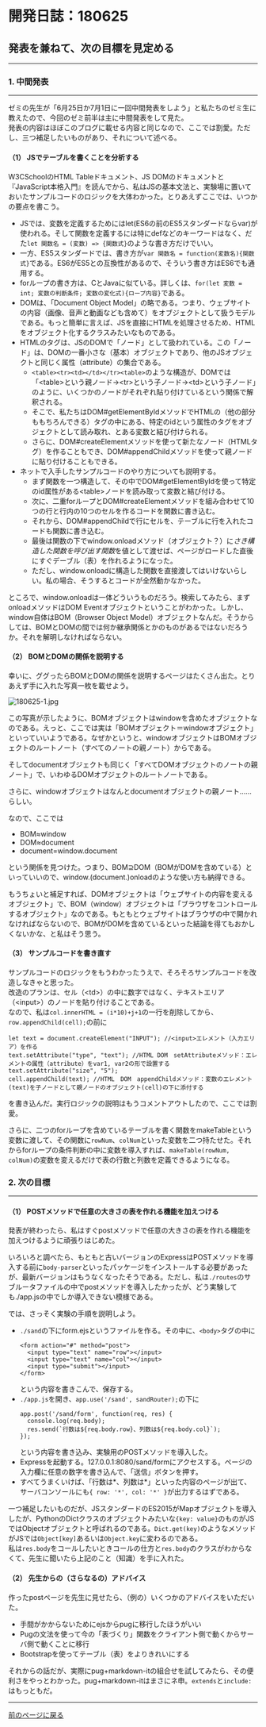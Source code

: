 # 開発日誌：180625

## 発表を兼ねて、次の目標を見定める
***

### 1. 中間発表
***

ゼミの先生が「6月25日か7月1日に一回中間発表をしよう」と私たちのゼミ生に教えたので、今回のゼミ前半は主に中間発表をして見た。  
発表の内容はほぼこのブログに載せる内容と同じなので、ここでは割愛。ただし、三つ補足したいものがあり、それについて述べる。

#### （1） JSでテーブルを書くことを分析する

W3CSchoolのHTML Tableドキュメント、JS DOMのドキュメントと『JavaScript本格入門』を読んでから、私はJSの基本文法と、実験場に置いておいたサンプルコードのロジックを大体わかった。とりあえずここでは、いつかの要点を書こう。  
* JSでは、変数を定義するためにはlet(ES6の前のES5スタンダードならvar)が使われる。そして関数を定義するには特にdefなどのキーワードはなく、だた`let 関数名 = (変数) => {関数式}`のような書き方だけでいい。  
* 一方、ES5スタンダードでは、書き方が`var 関数名 = function(変数名){関数式}`である。ES6がES5との互換性があるので、そういう書き方はES6でも通用する。
* forループの書き方は、CとJavaに似ている。詳しくは、`for(let 変数 = int; 変数の判断条件; 変数の変化式){ロープ内容}`である。
* DOMは、「Document Object Model」の略である。つまり、ウェブサイトの内容（画像、音声と動画なども含めて）をオブジェクトとして扱うモデルである。もっと簡単に言えば、JSを直接にHTMLを処理させるため、HTMLをオブジェクト化するクラスみたいなものである。
* HTMLのタグは、JSのDOMで「ノード」として扱われている。この「ノード」は、DOMの一番小さな（基本）オブジェクトであり、他のJSオブジェクトと同じく属性（attribute）の集合である。
  * `<table><tr><td></td></tr><table>`のような構造が、DOMでは「\<table\>という親ノード->\<tr\>という子ノード->\<td\>という子ノード」のように、いくつかのノードがそれぞれ貼り付けているという関係で解釈される。
  * そこで、私たちはDOM#getElementByIdメソッドでHTMLの<body>（他の部分ももちろんできる）タグの中にある、特定のidという属性のタグをオブジェクトとして読み取れ、とある変数と結び付けられる。
  * さらに、DOM#createElementメソッドを使って新たなノード（HTMLタグ）を作ることもでき、DOM#appendChildメソッドを使って親ノードに貼り付けることもできる。
* ネットで入手したサンプルコードのやり方についても説明する。
  * まず関数を一つ構造して、その中でDOM#getElementByIdを使って特定のid属性がある\<table\>ノードを読み取って変数と結び付ける。
  * 次に、二重forループとDOM#createElementメソッドを組み合わせて10つの行と行内の10つのセルを作るコードを関数に書き込む。
  * それから、DOM#appendChildで行にセルを、テーブルに行を入れたコードも関数に書き込む。
  * 最後は関数の下でwindow.onloadメソッド（オブジェクト？）に*さき構造した関数を呼び出す関数*を値として渡せば、ページがロードした直後にすぐデーブル（表）を作れるようになった。
  * ただし、window.onloadに構造した関数を直接渡してはいけないらしい。私の場合、そうするとコードが全然動かなかった。

ところで、window.onloadは一体どういうものだろう。検索してみたら、まずonloadメソッドはDOM Eventオブジェクトということがわかった。しかし、window自体はBOM（Browser Object Model）オブジェクトなんだ。そうからしては、BOMとDOMの間では何か継承関係とかのものがあるではないだろうか。それを解明しなければならない。

#### （2） BOMとDOMの関係を説明する

幸いに、ググったらBOMとDOMの関係を説明するページはたくさん出た。とりあえず手に入れた写真一枚を載せよう。

![180625-1.jpg][1]

この写真が示したように、BOMオブジェクトはwindowを含めたオブジェクトなのである。えっと、ここでは実は「BOMオブジェクト＝windowオブジェクト」といっていいようである。なぜかというと、windowオブジェクトはBOMオブジェクトのルートノート（すべてのノートの親ノート）からである。

そしてdocumentオブジェクトも同じく「すべてDOMオブジェクトのノートの親ノート」で、いわゆるDOMオブジェクトのルートノートである。

さらに、windowオブジェクトはなんとdocumentオブジェクトの親ノート……らしい。

なので、ここでは

* BOM≈window
* DOM≈document
* document=window.document

という関係を見つけた。つまり、BOM⊇DOM（BOMがDOMを含めている）といっていいので、window.(document.)onloadのような使い方も納得できる。

もうちょいと補足すれば、DOMオブジェクトは「ウェブサイトの内容を変えるオブジェクト」で、BOM（window）オブジェクトは「ブラウザをコントロールするオブジェクト」なのである。もともとウェブサイトはブラウザの中で開かれなければならないので、BOMがDOMを含めているといった結論を得てもおかしくないかな、と私はそう思う。

#### （3） サンプルコードを書き直す

サンプルコードのロジックをもうわかったうえで、そろそろサンプルコードを改造しなきゃと思った。  
改造のプランは、セル（\<td\>）の中に数字ではなく、テキストエリア（\<input\>）のノードを貼り付けることである。  
なので、私は`col.innerHTML = (i*10)+j+1`の一行を削除してから、`row.appendChild(cell);`の前に

```
let text = document.createElement("INPUT"); //<input>エレメント（入力エリア）を作る
text.setAttribute("type", "text"); //HTML DOM　setAttributeメソッド：エレメントの属性（attribute）をvar1, var2の形で設置する
text.setAttribute("size", "5");
cell.appendChild(text); //HTML　DOM　appendChildメソッド：変数のエレメント(text)を子ノードとして親ノードのオブジェクト(cell)の下に添付する
```

を書き込んだ。実行ロジックの説明はもうコメントアウトしたので、ここでは割愛。

さらに、二つのforループを含めているテーブルを書く関数をmakeTableという変数に渡して、その関数に`rowNum`、`colNum`といった変数を二つ持たせた。それからforループの条件判断の中に変数を導入すれば、`makeTable(rowNum, colNum)`の変数を変えるだけで表の行数と列数を定義できるようになる。

### 2. 次の目標
***

#### （1） POSTメソッドで任意の大きさの表を作れる機能を加えつける

発表が終わったら、私はすぐpostメソッドで任意の大きさの表を作れる機能を加えつけるように頑張りはじめた。

いろいろと調べたら、もともと古いバージョンのExpressはPOSTメソッドを導入する前に`body-parser`といったパッケージをインストールする必要があったが、最新バージョンはもうなくなったそうである。ただし、私は`./routes`のサブルータファイルの中でpostメソッドを導入したかったが、どう実験しても./app.jsの中でしか導入できない模様である。

では、さっそく実験の手順を説明しよう。

* `./sand`の下にform.ejsというファイルを作る。その中に、`<body>`タグの中に
  ```
  <form action="#" method="post">
    <input type="text" name="row"></input>
    <input type="text" name="col"></input>
    <input type="submit"></input>
  </form>
  ```  
  という内容を書きこんで、保存する。
* `./app.js`を開き、`app.use('/sand', sandRouter);`の下に
  ```
  app.post('/sand/form', function(req, res) {
    console.log(req.body);
    res.send(`行数は${req.body.row}、列数は${req.body.col}`);
  });
  ```  
  という内容を書き込み、実験用のPOSTメソッドを導入した。
* Expressを起動する。127.0.0.1:8080/sand/formにアクセスする。ページの入力欄に任意の数字を書き込んで、「送信」ボタンを押す。
* すべてうまくいけば、「行数は*、列数は*」といった内容のページが出て、サーバコンソールにも`{ row: '*', col: '*' }`が出力するはずである。

一つ補足したいものだが、JSスタンダードのES2015がMapオブジェクトを導入したが、PythonのDictクラスのオブジェクトみたいな`{key: value}`のものがJSではObjectオブジェクトと呼ばれるのである。`Dict.get(key)`のようなメソッドがJSでは`Object[key]`あるいは`Object.key`に変わるのである。  
私は`res.body`をコールしたいときコールの仕方と`res.body`のクラスがわからなくて、先生に聞いたら上記のこと（知識）を手に入れた。

#### （2） 先生からの（さらなるの）アドバイス

作ったpostページを先生に見せたら、（例の）いくつかのアドバイスをいただいた。

* 手間がかからないためにejsからpugに移行したほうがいい
* Pugの文法を使って今の「表づくり」関数をクライアント側で動くからサーバ側で動くことに移行
* Bootstrapを使ってテーブル（表）をよりきれいにする

それからの話だが、実際にpug+markdown-itの組合せを試してみたら、その便利さをやっとわかった。pug+markdown-itはまさにネ申。`extends`と`include:`はもっともだ。

***
[前のページに戻る][]


[前のページに戻る]: /blog "ブログ"
[1]: /images/180625-1.jpg "180625-1"
